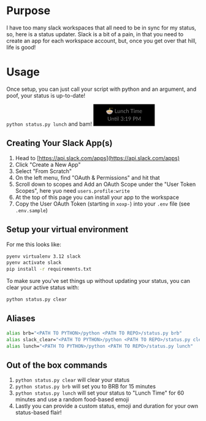 # Purpose
I have too many slack workspaces that all need to be in sync for my status, so, here is a status updater.
Slack is a bit of a pain, in that you need to create an app for each workspace account, but, once you get over that hill, life is good!



# Usage
Once setup, you can just call your script with python and an argument, and poof, your status is up-to-date!

`python status.py lunch` and bam! ![Lunch Time!](./docs/images/lunch.png)

## Creating Your Slack App(s)
1. Head to [https://api.slack.com/apps](https://api.slack.com/apps)
2. Click "Create a New App"
3. Select "From Scratch"
4. On the left menu, find "OAuth & Permissions" and hit that
5. Scroll down to scopes and Add an OAuth Scope under the "User Token Scopes", here yuo need `users.profile:write`
6. At the top of this page you can install your app to the workspace
7. Copy the User OAuth Token (starting in `xoxp-`) into your `.env` file (see `.env.sample`)
   
## Setup your virtual environment
For me this looks like:
```bash
pyenv virtualenv 3.12 slack
pyenv activate slack
pip install -r requirements.txt
```
To make sure you've set things up without updating your status, you can clear your active status with:
```
python status.py clear
```

## Aliases

```bash
alias brb="<PATH TO PYTHON>/python <PATH TO REPO>/status.py brb"
alias slack_clear="<PATH TO PYTHON>/python <PATH TO REPO>/status.py clear"
alias lunch="<PATH TO PYTHON>/python <PATH TO REPO>/status.py lunch"
```

## Out of the box commands

1. `python status.py clear` will clear your status
2. `python status.py brb` will set you to BRB for 15 minutes
3. `python status.py lunch` will set your status to "Lunch Time" for 60 minutes and use a random food-based emoji
4. Lastly you can provide a custom status, emoji and duration for your own status-based flair!
